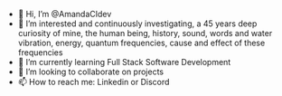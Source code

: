 - 👋 Hi, I’m @AmandaCIdev
- 👀 I’m interested and continuously investigating, a 45 years deep curiosity of mine, the human being, history, sound, words and water vibration, energy, quantum frequencies, cause and effect of these frequencies 
- 🌱 I’m currently learning Full Stack Software Development 
- 💞️ I’m looking to collaborate on projects
- 📫 How to reach me: Linkedin or Discord

<!---
AmandaCIdev/AmandaCIdev is a ✨ special ✨ repository because its `README.md` (this file) appears on your GitHub profile.
You can click the Preview link to take a look at your changes.
--->
